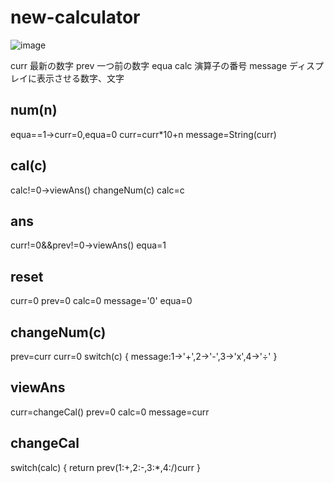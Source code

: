 # new-calculator
![image](https://user-images.githubusercontent.com/26402438/77137853-ed871f80-6ab2-11ea-8b99-3e0feec43ee4.png)

curr 最新の数字
prev 一つ前の数字
equa
calc 演算子の番号
message ディスプレイに表示させる数字、文字
## num(n)
equa==1->curr=0,equa=0
curr=curr*10+n
message=String(curr)

## cal(c)
calc!=0->viewAns()
changeNum(c)
calc=c

## ans
curr!=0&&prev!=0->viewAns()
equa=1

## reset
curr=0
prev=0
calc=0
message='0'
equa=0

## changeNum(c)
prev=curr
curr=0
switch(c) {
  message:1->'+',2->'-',3->'x',4->'÷'
}

## viewAns
curr=changeCal()
prev=0
calc=0
message=curr

## changeCal
switch(calc) {
  return prev(1:+,2:-,3:*,4:/)curr
}